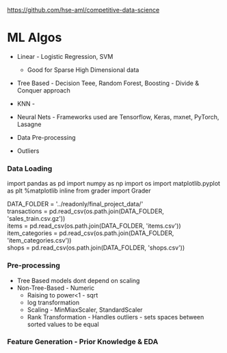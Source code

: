 https://github.com/hse-aml/competitive-data-science

# ML Algos
* Linear - Logistic Regression, SVM
  * Good for Sparse High Dimensional data
* Tree Based - Decision Teee, Random Forest, Boosting - Divide & Conquer approach
* KNN - 
* Neural Nets - Frameworks used are Tensorflow, Keras, mxnet, PyTorch, Lasagne

* Data Pre-processing
* Outliers

### Data Loading
import pandas as pd
import numpy as np
import os
import matplotlib.pyplot as plt
%matplotlib inline 
from grader import Grader

DATA_FOLDER = '../readonly/final_project_data/' </br>
transactions    = pd.read_csv(os.path.join(DATA_FOLDER, 'sales_train.csv.gz')) </br>
items           = pd.read_csv(os.path.join(DATA_FOLDER, 'items.csv')) </br>
item_categories = pd.read_csv(os.path.join(DATA_FOLDER, 'item_categories.csv')) </br>
shops           = pd.read_csv(os.path.join(DATA_FOLDER, 'shops.csv')) </br>

### Pre-processing
* Tree Based models dont depend on scaling
* Non-Tree-Based - Numeric
  * Raising to power<1 - sqrt
  * log transformation
  * Scaling - MinMiaxScaler, StandardScaler
  * Rank Transformation - Handles outliers - sets spaces between sorted values to be equal
  
### Feature Generation - Prior Knowledge & EDA






